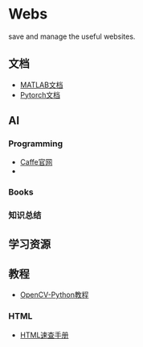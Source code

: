 # Webs
save and manage the useful websites.



## 文档

+ [MATLAB文档](https://ww2.mathworks.cn/help/)
+ [Pytorch文档](https://pytorch.org/docs/stable/index.html)





## AI



### Programming

+ [Caffe官网](http://caffe.berkeleyvision.org/)
+ 





### Books









### 知识总结











## 学习资源





## 教程

+ [OpenCV-Python教程](https://www.kancloud.cn/aollo/aolloopencv/269602)

### HTML

+ [HTML速查手册](https://www.runoob.com/html/html-quicklist.html)

